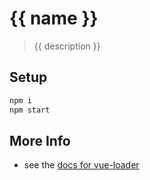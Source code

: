 # {{ name }}

> {{ description }}

## Setup

``` bash
npm i
npm start
```

## More Info

- see the [docs for vue-loader](http://vuejs.github.io/vue-loader)
